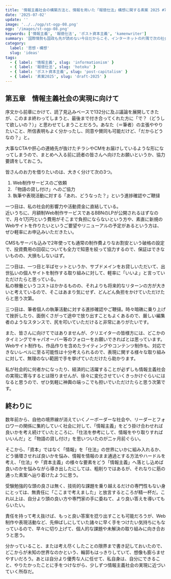```yaml
---
title: '情報主義社会の構築方法と、情報を用いた「報徳仕法」構想に関する素案 2025 #7'
date: '2025-07-02'
update: ''
image: '../../ogp/st-ogp-08.png'
ogp: '/images/st-ogp-08.png'
keywords: ['情報主義', '報徳仕法', 'ポスト資本主義', 'kamenwriter']
summary: '国際情勢も国政も先が読めない今日だからこそ、インターネットの片隅で次の社会構想を好き勝手に放言しようという取り組み。情報や報徳仕法の再解釈や、詰めの甘い思想を素人が垂れ流していくシリーズ第七弾。'
category:
  label: '思想・構想'
  slug: 'ideas'
tags:
  - { label: '情報主義', slug: 'informationism' }
  - { label: '報徳仕法', slug: 'hotoku' }
  - { label: 'ポスト資本主義', slug: 'post-capitalism' }
  - { label: '素案2025', slug: 'draft-2025' }
---
```


## 第五章　情報主義社会の実現に向けて

序文から前章にかけて、読了見込みベースで132分に及ぶ議論を展開してきたが、このまま終わってしまうと、最後まで付き合ってくれた方に「で？（どうして欲しいの？）」と思わせてしまうことだろう。あなた（＝筆者）の主張ややりたいこと、所信表明もよく分かったし、同意や賛同も可能だけど、「だからどうなの？」と。

大事なCTAや肝心の連絡先が抜けたチラシやCMをお届けしているような形になってしまうので、まとめへ入る前に読者の皆さんへ向けたお願いというか、協力要請をしておこう。

皆さんのお力を借りたいのは、大きく分けて次の3つ。

1. Web制作サービスのご依頼
2. 「物語の貸し付け」へのご協力
3. 執筆や表現活動に対する「あれ、どうなった？」という進捗確認やご鞭撻

一つ目は、私の社会的影響力や活動資金に直結している。<br />
近いうちに、月額制Web制作サービスであるBBNのLPが公開されるはずなので、月々1万円という費用がそこまで負担にならないという方や、素直に新規のWebサイトを作りたいというご要望やリニューアルの予定があるという方は、ぜひ軽率にお申込みいただきたい。

CMSもサーバも込みで2年使っても通常の制作費よりなお割安という破格の設定で、投資費用の回収についても全力で知恵を絞って協力するので、保証はできないものの、大損もしないはず。

二つ目は、一つ目と半ばセットというか、サブドメインをお貸しいただいて、出世払いの個人サイトを制作する取り組みに対して、軽率に「いいよ」と言っていただけたらと思っている。<br />
私の稼働というコストはかかるものの、それよりも将来的なリターンの方が大きいと考えているので、そこはあまり気にせず、どんどん負担をかけていただけたらと思う次第。

三つ目は、筆者個人の執筆活動に対する進捗確認やご鞭撻。時々暗礁に乗り上げて挫折したり、面倒くさがって途中で放り出すこともよくあるので、厳しい編集者のようなスタンスで、尻を叩いていただけると非常にありがたいです。

また、皆さんに向けてではありませんが、クリエイターの皆様方には、どこかのタイミングでキャパオーバー等のフォローをお願いできればとは思っています。Webサイト制作も、作品作りを含めたライティングやコンテンツ制作も、対応できないレベルに至る可能性は十分考えられるので、表現に関する様々な取り組みに対して、無理のない範囲で手を挙げていただけたら助かります。

私が社会的に何者かになったり、経済的に活躍することが必ずしも情報主義社会の実現に寄与するとは限りませんが、徐々に変化させていくきっかけぐらいにはなると思うので、ぜひ気軽に神輿の端っこでも担いでいただけたらと思う次第です。

## 終わりに

数年前から、自他の境界線が消えていくノーボーダーな社会や、リーダーとフォロワーの関係に集約していく社会に対して、「情報主義」をどう掛け合わせれば良いかを考え続けていたところに、「仕法を参考にして、情報をやり取りすればいいんだ」と「物語の貸し付け」を思いついたのが二ヶ月前ぐらい。

そこから、「資本」ではなく「情報」を「仕法」の世界にいかに組み入れるか、どう循環させれば良いかを悩み、情報を情報のまま通過とする方法やハードルを考え、「仕法」や「資本主義」の様々な要素をどう「情報主義」へ落とし込めば良いのかを悩みながら導き出したにしては、粗削りではあるが、それなりに筋の通った素案へ辿り着けたように思う。

受験勉強的な頭の良さは無く、技術的な課題を乗り越えるだけの専門性もない身にとっては、無責任に「ここまで考えました」と放言するところが精一杯だ。これ以上は、自分より頭の良い方や専門家の手に委ねて、より良い答えを導いてもらいたい。

責任を持って考え抜けば、もっと良い答案を捻り出すことも可能だろうが、Web制作や表現活動など、先伸ばしにしていた諸々に早く手をつけたい気持ちにもなっているので、早々に切り上げて、個人的な課題や未解決の取り組みに向き合おうと思う。

分かっていること、または考え尽くしたことの限界まで書き記しておいたので、どこからが未知の世界なのかという、輪郭もはっきりしていて、想像も膨らませやすいだろう。あとは自分より優秀な人に任せて、私自身は、自分にできること、やりたかったことに手をつけながら、少しずつ情報主義社会の実現に近づいていく所存だ。
